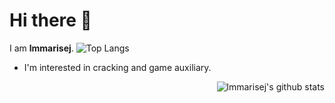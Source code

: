 # Hi there 👋

I am **lmmarisej**. ![Top Langs](https://github-readme-stats.vercel.app/api/top-langs/?username=lmmarisej)
- I'm interested in cracking and game auxiliary.

<img align="right" src="https://github-readme-stats.vercel.app/api?username=lmmarisej&show_icons=true&icon_color=0366d6&bg_color=ffffff&hide_title=true&include_all_commits=true&count_private=true" alt="lmmarisej's github stats"/>



